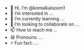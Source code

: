 - 👋 Hi, I’m @komalkalsoom1
- 👀 I’m interested in ...
- 🌱 I’m currently learning ...
- 💞️ I’m looking to collaborate on ...
- 📫 How to reach me ...
- 😄 Pronouns: ...
- ⚡ Fun fact: ...

<!---
Hi, I'm Komal Kalsoom, a passionate Frontend ReactJS Developer dedicated to crafting modern, dynamic, and user-friendly web applications. With a strong command of React, JavaScript, HTML, and CSS (including Tailwind CSS), I specialize in building responsive and accessible user interfaces. I focus on delivering seamless user experiences by leveraging React hooks, state management techniques, and API integrations.

Whether it's creating custom solutions for clients or contributing to innovative projects, I thrive on turning ideas into visually appealing and functional websites. I'm constantly exploring new trends in frontend development to stay ahead and ensure my work meets the highest standards of performance and design. Let's bring your vision to life with clean, efficient, and creative code!
--->
